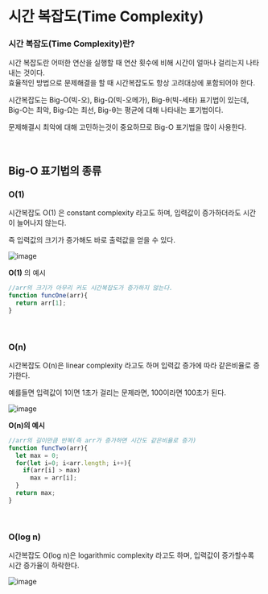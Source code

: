 # 시간 복잡도(Time Complexity)

### 시간 복잡도(Time Complexity)란?

시간 복잡도란 어떠한 연산을 실행할 때 연산 횟수에 비해 시간이 얼마나 걸리는지 나타내는 것이다.<br>
효율적인 방법으로 문제해결을 할 때 시간복잡도도 항상 고려대상에 포함되어야 한다.

시간복잡도는 Big-O(빅-오), Big-Ω(빅-오메가), Big-θ(빅-세타) 표기법이 있는데,<br>
Big-O는 최악, Big-Ω는 최선, Big-θ는 평균에 대해 나타내는 표기법이다.

문제해결시 최악에 대해 고민하는것이 중요하므로 Big-O 표기법을 많이 사용한다.

<br>

## Big-O 표기법의 종류

### O(1)

시간복잡도 O(1) 은 constant complexity 라고도 하며, 입력값이 증가하더라도 시간이 늘어나지 않는다.

즉 입력값의 크기가 증가해도 바로 출력값을 얻을 수 있다.

![image](https://user-images.githubusercontent.com/62639722/144744827-0d690292-5cc9-4e27-8159-b1c579dd649b.png)

__O(1)__ 의 예시
```javascript
//arr의 크기가 아무리 커도 시간복잡도가 증가하지 않는다.
function funcOne(arr){
  return arr[1];
}
```

<br>

### O(n)

시간복잡도 O(n)은 linear complexity 라고도 하며 입력값 증가에 따라 같은비율로 증가한다.

예를들면 입력값이 1이면 1초가 걸리는 문제라면, 100이라면 100초가 된다.

![image](https://user-images.githubusercontent.com/62639722/144744946-f427a1ea-1c59-4dd8-9aec-abe1cd87c158.png)

__O(n)의 예시__
```javascript
//arr의 길이만큼 반복(즉 arr가 증가하면 시간도 같은비율로 증가)
function funcTwo(arr){
  let max = 0;
  for(let i=0; i<arr.length; i++){
    if(arr[i] > max)
      max = arr[i];
  }
  return max;
}
```

<br>

### O(log n)

시간복잡도 O(log n)은 logarithmic complexity 라고도 하며, 입력값이 증가할수록 시간 증가율이 하락한다.

![image](https://user-images.githubusercontent.com/62639722/144745166-e00ee6ee-8d47-451d-9d4e-bf5f6e06ab3b.png)
